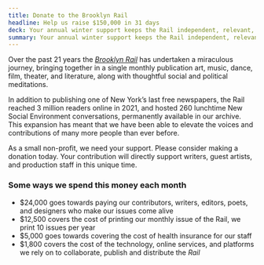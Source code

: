 ```yaml
---
title: Donate to the Brooklyn Rail
headline: Help us raise $150,000 in 31 days
deck: Your annual winter support keeps the Rail independent, relevant, and free
summary: Your annual winter support keeps the Rail independent, relevant, and free
---
```


Over the past 21 years the _[Brooklyn Rail](https://brooklynrail.org/)_ has undertaken a miraculous journey, bringing together in a single monthly publication art, music, dance, film, theater, and literature, along with thoughtful social and political meditations. 

In addition to publishing one of New York’s last free newspapers, the Rail reached 3 million readers online in 2021, and hosted 260 lunchtime New Social Environment conversations, permanently available in our archive. This expansion has meant that we have been able to elevate the voices and contributions of many more people than ever before.

As a small non-profit, we need your support. Please consider making a donation today. Your contribution will directly support writers, guest artists, and production staff in this unique time.


### Some ways we spend this money each month

- $24,000 goes towards paying our contributors, writers, editors, poets, and designers who make our issues come alive
- $12,500 covers the cost of printing our monthly issue of the Rail, we print 10 issues per year
- $5,000 goes towards covering the cost of health insurance for our staff
- $1,800 covers the cost of the technology, online services, and platforms we rely on to collaborate, publish and distribute the _Rail_